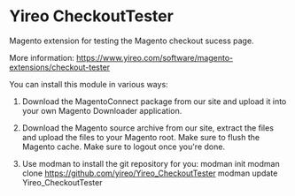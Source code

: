 Yireo CheckoutTester
====================
Magento extension for testing the Magento checkout sucess page.

More information: https://www.yireo.com/software/magento-extensions/checkout-tester

You can install this module in various ways:
1) Download the MagentoConnect package from our site and upload it into your own Magento
Downloader application.

2) Download the Magento source archive from our site, extract the files and upload the
files to your Magento root. Make sure to flush the Magento cache. Make sure to logout 
once you're done.

3) Use modman to install the git repository for you:
    modman init
    modman clone https://github.com/yireo/Yireo_CheckoutTester
    modman update Yireo_CheckoutTester

